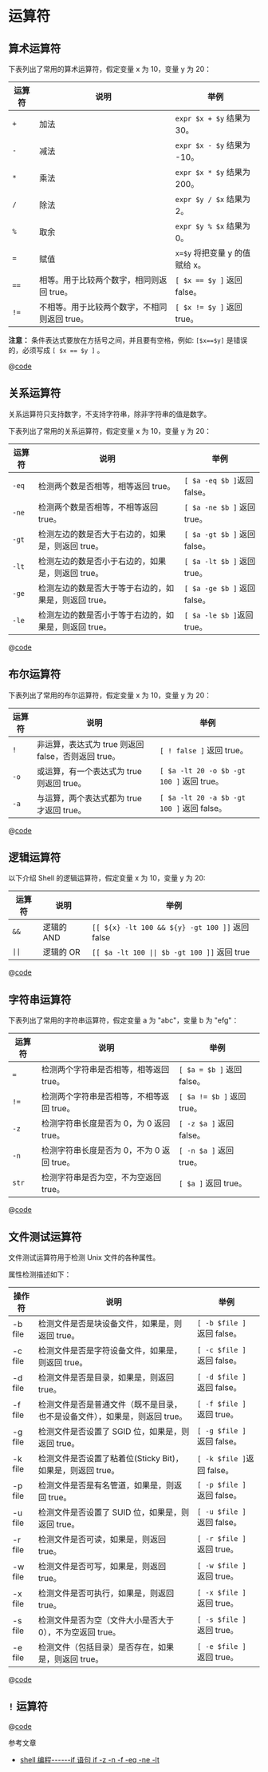 # 运算符

## 算术运算符

下表列出了常用的算术运算符，假定变量 x 为 10，变量 y 为 20：

| 运算符 | 说明                                          | 举例                           |
| ------ | --------------------------------------------- | ------------------------------ |
| `+`    | 加法                                          | `expr $x + $y` 结果为 30。     |
| `-`    | 减法                                          | `expr $x - $y` 结果为 -10。    |
| `*`    | 乘法                                          | `expr $x * $y` 结果为 200。    |
| `/`    | 除法                                          | `expr $y / $x` 结果为 2。      |
| `%`    | 取余                                          | `expr $y % $x` 结果为 0。      |
| `=`    | 赋值                                          | `x=$y` 将把变量 y 的值赋给 x。 |
| `==`   | 相等。用于比较两个数字，相同则返回 true。     | `[ $x == $y ]` 返回 false。    |
| `!=`   | 不相等。用于比较两个数字，不相同则返回 true。 | `[ $x != $y ]` 返回 true。     |

**注意：** 条件表达式要放在方括号之间，并且要有空格，例如: `[$x==$y]`
是错误的，必须写成 `[ $x == $y ]` 。

@[code](./4_operator/math.sh)

## 关系运算符

关系运算符只支持数字，不支持字符串，除非字符串的值是数字。

下表列出了常用的关系运算符，假定变量 x 为 10，变量 y 为 20：

| 运算符 | 说明                                                  | 举例                         |
| ------ | ----------------------------------------------------- | ---------------------------- |
| `-eq`  | 检测两个数是否相等，相等返回 true。                   | `[ $a -eq $b ]`返回 false。  |
| `-ne`  | 检测两个数是否相等，不相等返回 true。                 | `[ $a -ne $b ]` 返回 true。  |
| `-gt`  | 检测左边的数是否大于右边的，如果是，则返回 true。     | `[ $a -gt $b ]` 返回 false。 |
| `-lt`  | 检测左边的数是否小于右边的，如果是，则返回 true。     | `[ $a -lt $b ]` 返回 true。  |
| `-ge`  | 检测左边的数是否大于等于右边的，如果是，则返回 true。 | `[ $a -ge $b ]` 返回 false。 |
| `-le`  | 检测左边的数是否小于等于右边的，如果是，则返回 true。 | `[ $a -le $b ]`返回 true。   |

@[code](./4_operator/relation.sh)

## 布尔运算符

下表列出了常用的布尔运算符，假定变量 x 为 10，变量 y 为 20：

| 运算符 | 说明                                                | 举例                                       |
| ------ | --------------------------------------------------- | ------------------------------------------ |
| `!`    | 非运算，表达式为 true 则返回 false，否则返回 true。 | `[ ! false ]` 返回 true。                  |
| `-o`   | 或运算，有一个表达式为 true 则返回 true。           | `[ $a -lt 20 -o $b -gt 100 ]` 返回 true。  |
| `-a`   | 与运算，两个表达式都为 true 才返回 true。           | `[ $a -lt 20 -a $b -gt 100 ]` 返回 false。 |

@[code](./4_operator/bool.sh)

## 逻辑运算符

以下介绍 Shell 的逻辑运算符，假定变量 x 为 10，变量 y 为 20:

| 运算符 | 说明       | 举例                                            |
| ------ | ---------- | ----------------------------------------------- |
| `&&`   | 逻辑的 AND | `[[ ${x} -lt 100 && ${y} -gt 100 ]]` 返回 false |
| `\|\|` | 逻辑的 OR  | `[[ $a -lt 100 \|\| $b -gt 100 ]]` 返回 true    |

@[code](./4_operator/xor.sh)

## 字符串运算符

下表列出了常用的字符串运算符，假定变量 a 为 \"abc\"，变量 b 为 \"efg\"：

| 运算符 | 说明                                       | 举例                       |
| ------ | ------------------------------------------ | -------------------------- |
| `=`    | 检测两个字符串是否相等，相等返回 true。    | `[ $a = $b ]` 返回 false。 |
| `!=`   | 检测两个字符串是否相等，不相等返回 true。  | `[ $a != $b ]` 返回 true。 |
| `-z`   | 检测字符串长度是否为 0，为 0 返回 true。   | `[ -z $a ]` 返回 false。   |
| `-n`   | 检测字符串长度是否为 0，不为 0 返回 true。 | `[ -n $a ]` 返回 true。    |
| `str`  | 检测字符串是否为空，不为空返回 true。      | `[ $a ]` 返回 true。       |

@[code](./4_operator/string.sh)

## 文件测试运算符

文件测试运算符用于检测 Unix 文件的各种属性。

属性检测描述如下：

| 操作符  | 说明                                                                        | 举例                        |
| ------- | --------------------------------------------------------------------------- | --------------------------- |
| -b file | 检测文件是否是块设备文件，如果是，则返回 true。                             | `[ -b $file ]` 返回 false。 |
| -c file | 检测文件是否是字符设备文件，如果是，则返回 true。                           | `[ -c $file ]` 返回 false。 |
| -d file | 检测文件是否是目录，如果是，则返回 true。                                   | `[ -d $file ]` 返回 false。 |
| -f file | 检测文件是否是普通文件（既不是目录，也不是设备文件），如果是，则返回 true。 | `[ -f $file ]` 返回 true。  |
| -g file | 检测文件是否设置了 SGID 位，如果是，则返回 true。                           | `[ -g $file ]` 返回 false。 |
| -k file | 检测文件是否设置了粘着位(Sticky Bit)，如果是，则返回 true。                 | `[ -k $file ]`返回 false。  |
| -p file | 检测文件是否是有名管道，如果是，则返回 true。                               | `[ -p $file ]` 返回 false。 |
| -u file | 检测文件是否设置了 SUID 位，如果是，则返回 true。                           | `[ -u $file ]` 返回 false。 |
| -r file | 检测文件是否可读，如果是，则返回 true。                                     | `[ -r $file ]` 返回 true。  |
| -w file | 检测文件是否可写，如果是，则返回 true。                                     | `[ -w $file ]` 返回 true。  |
| -x file | 检测文件是否可执行，如果是，则返回 true。                                   | `[ -x $file ]` 返回 true。  |
| -s file | 检测文件是否为空（文件大小是否大于 0），不为空返回 true。                   | `[ -s $file ]` 返回 true。  |
| -e file | 检测文件（包括目录）是否存在，如果是，则返回 true。                         | `[ -e $file ]` 返回 true。  |

@[code](./4_operator/file.sh)

## `!` 运算符

@[code](./4_operator/not.sh)

参考文章

-   [shell 编程------if 语句 if -z -n -f -eq -ne -lt](https://www.cnblogs.com/myitm/archive/2012/07/05/2577416.html)

